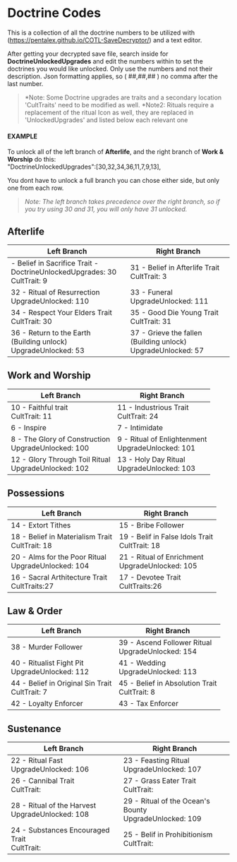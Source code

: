 # Doctrine Codes
This is a collection of all the doctrine numbers to be utilized with (https://pentalex.github.io/COTL-SaveDecryptor/) and a text editor.  
  
After getting your decrypted save file, search inside for **DoctrineUnlockedUpgrades** and edit the numbers within to set the doctrines you would like unlocked. Only use the numbers and not their description. Json formatting applies, so ( ##,##,## ) no comma after the last number.
>*Note: Some Doctrine upgrades are traits and a secondary location 'CultTraits' need to be modified as well.
>*Note2: Rituals require a replacement of the ritual Icon as well, they are replaced in 'UnlockedUpgrades' and listed below each relevant one

#### EXAMPLE
To unlock all of the left branch of **Afterlife**, and the right branch of **Work & Worship** do this:  
"DoctrineUnlockedUpgrades":[30,32,34,36,11,7,9,13],

You dont have to unlock a full branch you can chose either side, but only one from each row.
>*Note: The left branch takes precedence over the right branch, so if you try using 30 and 31, you will only have 31 unlocked.*

## Afterlife
|Left Branch|Right Branch|
|---|---|
| - Belief in Sacrifice Trait - <br> DoctrineUnlockedUpgrades: 30 <br> CultTrait: 9    | 31 - Belief in Afterlife Trait <br> CultTrait: 3|
| 32 - Ritual of Resurrection   <br> UpgradeUnlocked: 110| 33 - Funeral <br> UpgradeUnlocked: 111|
| 34 - Respect Your Elders Trait <br> CultTrait: 30  | 35 - Good Die Young Trait <br> CultTrait: 31|
| 36 - Return to the Earth       <br> (Building unlock) UpgradeUnlocked: 53| 37 - Grieve the fallen <br> (Building unlock) UpgradeUnlocked: 57|


## Work and Worship
|Left Branch|Right Branch|
|---|---|
| 10 - Faithful trait <br> CultTrait: 11 | 11 - Industrious Trait <br> CultTrait: 24|
| 6 - Inspire                    | 7 - Intimidate|
| 8 - The Glory of Construction <br> UpgradeUnlocked: 100  | 9 - Ritual of Enlightenment <br> UpgradeUnlocked: 101|
| 12 - Glory Through Toil Ritual <br> UpgradeUnlocked: 102| 13 - Holy Day Ritual <br> UpgradeUnlocked: 103|

## Possessions
|Left Branch|Right Branch|
|---|---|
| 14 - Extort Tithes               | 15 - Bribe Follower|
| 18 - Belief in Materialism Trait <br> CultTrait: 18| 19 - Belif in False Idols Trait <br> CultTrait: 18|
| 20 - Alms for the Poor Ritual    <br> UpgradeUnlocked: 104| 21 - Ritual of Enrichment <br> UpgradeUnlocked: 105|
| 16 - Sacral Arthitecture Trait   <br> CultTraits:27| 17 - Devotee Trait <br> CultTraits:26|

## Law & Order
|Left Branch|Right Branch|
|---|---|
| 38 - Murder Follower              | 39 - Ascend Follower Ritual <br> UpgradeUnlocked: 154|
| 40 - Ritualist Fight Pit          <br> UpgradeUnlocked: 112| 41 - Wedding <br> UpgradeUnlocked: 113|
| 44 - Belief in Original Sin Trait <br> CultTrait: 7| 45 - Belief in Absolution Trait <br> CultTrait: 8|
| 42 - Loyalty Enforcer             | 43 - Tax Enforcer|

## Sustenance
|Left Branch|Right Branch|
|---|---|
| 22 - Ritual Fast                 <br> UpgradeUnlocked: 106| 23 - Feasting Ritual <br> UpgradeUnlocked: 107|
| 26 - Cannibal Trait              <br> CultTrait:| 27 - Grass Eater Trait <br> CultTrait:|
| 28 - Ritual of the Harvest       <br> UpgradeUnlocked: 108| 29 - Ritual of the Ocean's Bounty <br> UpgradeUnlocked: 109|
| 24 - Substances Encouraged Trait <br> CultTrait:| 25 - Belif in Prohibitionism <br> CultTrait:|
